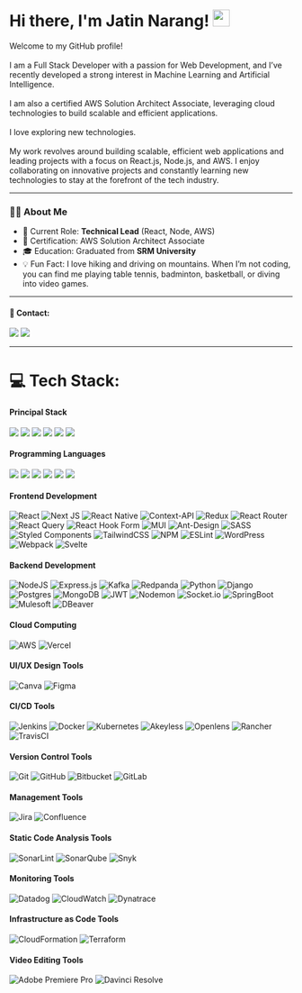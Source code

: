 # Hi there, I'm Jatin Narang! <img src="https://raw.githubusercontent.com/aemmadi/aemmadi/master/wave.gif" width="30"> 

Welcome to my GitHub profile!
<br><br>
I am a Full Stack Developer with a passion for Web Development, and I’ve recently developed a strong interest in Machine Learning and
Artificial Intelligence.
<br><br>
I am also a certified AWS Solution Architect Associate, leveraging cloud technologies to build scalable and efficient applications.
<br><br>
I love exploring new technologies.
<br><br>
My work revolves around building scalable, efficient web applications and leading projects with a focus on React.js, Node.js, and AWS. I enjoy collaborating on innovative projects and constantly learning new technologies to stay at the forefront of the tech industry.

---

### 👨‍💻 About Me

- 💼 Current Role: **Technical Lead** (React, Node, AWS)
- 🏅 Certification: AWS Solution Architect Associate
- 🎓 Education: Graduated from **SRM University**
- 💡 Fun Fact: I love hiking and driving on mountains. When I’m not coding, you can find me playing table tennis, badminton, basketball, or diving into video games.

---

#### 📇 Contact:
<p>
  <a href="https://linkedin.com/in/jatin-narang"><img src="https://img.shields.io/badge/LinkedIn-0077B5?style=for-the-badge&logo=linkedin&logoColor=white"></a>
  <a href="mailto:jatinnarangofficial@gmail.com"><img src="https://img.shields.io/badge/Gmail-D14836?style=for-the-badge&logo=gmail&logoColor=white"></a>
</p>

---

# 💻 Tech Stack:

#### Principal Stack
<p>
  <img src="https://img.shields.io/badge/React-20232A?style=for-the-badge&logo=react&logoColor=61DAFB">
  <img src="https://img.shields.io/badge/Node.js-339933?style=for-the-badge&logo=nodedotjs&logoColor=white">
  <img src="https://img.shields.io/badge/Kafka-fff?style=for-the-badge&logo=apachekafka&logoColor=000">
  <img src="https://img.shields.io/badge/express.js-%23404d59.svg?style=for-the-badge&logo=express&logoColor=%2361DAFB">
  <img src="https://img.shields.io/badge/postgres-%23316192.svg?style=for-the-badge&logo=postgresql&logoColor=white">
  <img src="https://img.shields.io/badge/AWS-%23FF9900.svg?style=for-the-badge&logo=amazonwebservices&logoColor=white">

</p>

#### Programming Languages</h4>
<p>
  <img src="https://img.shields.io/badge/html5-%23E34F26.svg?style=for-the-badge&logo=html5&logoColor=white">
  <img src="https://img.shields.io/badge/css3-%231572B6.svg?style=for-the-badge&logo=css3&logoColor=white">
  <img src="https://img.shields.io/badge/JavaScript-F7DF1E?style=for-the-badge&logo=javascript&logoColor=black">
  <img src="https://img.shields.io/badge/TypeScript-007ACC?style=for-the-badge&logo=typescript&logoColor=white">
  <img src="https://img.shields.io/badge/python-3670A0?style=for-the-badge&logo=python&logoColor=ffdd54">
  <img src="https://img.shields.io/badge/Java-ED8B00?style=for-the-badge&logo=java&logoColor=white">
</p>

#### Frontend Development
![React](https://img.shields.io/badge/react-%2320232a.svg?style=for-the-badge&logo=react&logoColor=%2361DAFB)
![Next JS](https://img.shields.io/badge/Next-black?style=for-the-badge&logo=next.js&logoColor=white)
![React Native](https://img.shields.io/badge/react_native-%2320232a.svg?style=for-the-badge&logo=react&logoColor=%2361DAFB)
![Context-API](https://img.shields.io/badge/Context--Api-000000?style=for-the-badge&logo=react)
![Redux](https://img.shields.io/badge/redux-%23593d88.svg?style=for-the-badge&logo=redux&logoColor=white)
![React Router](https://img.shields.io/badge/React_Router-CA4245?style=for-the-badge&logo=react-router&logoColor=white)
![React Query](https://img.shields.io/badge/-React%20Query-FF4154?style=for-the-badge&logo=react%20query&logoColor=white)
![React Hook Form](https://img.shields.io/badge/React%20Hook%20Form-%23EC5990.svg?style=for-the-badge&logo=reacthookform&logoColor=white)
![MUI](https://img.shields.io/badge/MUI-%230081CB.svg?style=for-the-badge&logo=material-ui&logoColor=white)
![Ant-Design](https://img.shields.io/badge/-AntDesign-%230170FE?style=for-the-badge&logo=ant-design&logoColor=white)
![SASS](https://img.shields.io/badge/SASS-hotpink.svg?style=for-the-badge&logo=SASS&logoColor=white)
![Styled Components](https://img.shields.io/badge/styled--components-DB7093?style=for-the-badge&logo=styled-components&logoColor=white)
![TailwindCSS](https://img.shields.io/badge/tailwindcss-%2338B2AC.svg?style=for-the-badge&logo=tailwind-css&logoColor=white)
![NPM](https://img.shields.io/badge/NPM-%23CB3837.svg?style=for-the-badge&logo=npm&logoColor=white)
![ESLint](https://img.shields.io/badge/ESLint-4B3263?style=for-the-badge&logo=eslint&logoColor=white)
![WordPress](https://img.shields.io/badge/WordPress-%23117AC9.svg?style=for-the-badge&logo=WordPress&logoColor=white)
![Webpack](https://img.shields.io/badge/webpack-%238DD6F9.svg?style=for-the-badge&logo=webpack&logoColor=black)
![Svelte](https://img.shields.io/badge/svelte-%23f1413d.svg?style=for-the-badge&logo=svelte&logoColor=white)

#### Backend Development
![NodeJS](https://img.shields.io/badge/node.js-6DA55F?style=for-the-badge&logo=node.js&logoColor=white)
![Express.js](https://img.shields.io/badge/express.js-%23404d59.svg?style=for-the-badge&logo=express&logoColor=%2361DAFB)
![Kafka](https://img.shields.io/badge/Kafka-fff?style=for-the-badge&logo=apachekafka&logoColor=000)
![Redpanda](https://img.shields.io/badge/Redpanda-c8432d?style=for-the-badge)
![Python](https://img.shields.io/badge/python-3670A0?style=for-the-badge&logo=python&logoColor=ffdd54)
![Django](https://img.shields.io/badge/django-%23092E20.svg?style=for-the-badge&logo=django&logoColor=white)
![Postgres](https://img.shields.io/badge/postgres-%23316192.svg?style=for-the-badge&logo=postgresql&logoColor=white)
![MongoDB](https://img.shields.io/badge/MongoDB-%234ea94b.svg?style=for-the-badge&logo=mongodb&logoColor=white)
![JWT](https://img.shields.io/badge/JWT-black?style=for-the-badge&logo=JSON%20web%20tokens)
![Nodemon](https://img.shields.io/badge/NODEMON-%23323330.svg?style=for-the-badge&logo=nodemon&logoColor=%BBDEAD)
![Socket.io](https://img.shields.io/badge/Socket.io-black?style=for-the-badge&logo=socket.io&badgeColor=010101)
![SpringBoot](https://img.shields.io/badge/spring_boot-%236DB33F.svg?style=for-the-badge&logo=springboot&logoColor=white)
![Mulesoft](https://img.shields.io/badge/Mulesoft-1a9fdc?style=for-the-badge&logo=mulesoft&logoColor=fff)
![DBeaver](https://img.shields.io/badge/DBeaver-4a3b35?style=for-the-badge&logo=dbeaver&logoColor=fff)


#### Cloud Computing
![AWS](https://img.shields.io/badge/AWS-%23FF9900.svg?style=for-the-badge&logo=amazonwebservices&logoColor=white)
![Vercel](https://img.shields.io/badge/vercel-%23000000.svg?style=for-the-badge&logo=vercel&logoColor=white)

#### UI/UX Design Tools
![Canva](https://img.shields.io/badge/Canva-%2300C4CC.svg?style=for-the-badge&logo=Canva&logoColor=white)
![Figma](https://img.shields.io/badge/figma-%23F24E1E.svg?style=for-the-badge&logo=figma&logoColor=white)

#### CI/CD Tools

![Jenkins](https://img.shields.io/badge/Jenkins-%23d53f39.svg?style=for-the-badge&logo=jenkins&logoColor=white)
![Docker](https://img.shields.io/badge/docker-%230db7ed.svg?style=for-the-badge&logo=docker&logoColor=white)
![Kubernetes](https://img.shields.io/badge/kubernetes-%23326ce5.svg?style=for-the-badge&logo=kubernetes&logoColor=white) 
![Akeyless](https://img.shields.io/badge/Akeyless-25dbc5?style=for-the-badge)
![Openlens](https://img.shields.io/badge/Openlens-4494d0?style=for-the-badge&logo=lens&logoColor=fff)
![Rancher](https://img.shields.io/badge/Rancher-3698d3?style=for-the-badge&logo=rancher&logoColor=fff)
![TravisCI](https://img.shields.io/badge/travis%20ci-%232B2F33.svg?style=for-the-badge&logo=travis&logoColor=white)


#### Version Control Tools
![Git](https://img.shields.io/badge/git-%23F05033.svg?style=for-the-badge&logo=git&logoColor=white)
![GitHub](https://img.shields.io/badge/github-%23121011.svg?style=for-the-badge&logo=github&logoColor=white)
![Bitbucket](https://img.shields.io/badge/bitbucket-%230047B3.svg?style=for-the-badge&logo=bitbucket&logoColor=white)
![GitLab](https://img.shields.io/badge/gitlab-%23181717.svg?style=for-the-badge&logo=gitlab&logoColor=white)

#### Management Tools
![Jira](https://img.shields.io/badge/jira-%230A0FFF.svg?style=for-the-badge&logo=jira&logoColor=white)
![Confluence](https://img.shields.io/badge/confluence-%23172BF4.svg?style=for-the-badge&logo=confluence&logoColor=white)

#### Static Code Analysis Tools
![SonarLint](https://img.shields.io/badge/SonarLint-CB2029?style=for-the-badge&logo=SONARLINT&logoColor=white)
![SonarQube](https://img.shields.io/badge/SonarQube-black?style=for-the-badge&logo=sonarqube&logoColor=4E9BCD)
![Snyk](https://img.shields.io/badge/Snyk-29274f?style=for-the-badge&logo=snyk&logoColor=fff)


#### Monitoring Tools
![Datadog](https://img.shields.io/badge/Datadog-6632a9?style=for-the-badge&logo=datadog&logoColor=fff)
![CloudWatch](https://img.shields.io/badge/CloudWatch-purple?style=for-the-badge&logo=amazoncloudwatch&logoColor=white)
![Dynatrace](https://img.shields.io/badge/Dynatrace-green?style=for-the-badge&logo=dynatrace&logoColor=white)

#### Infrastructure as Code Tools
![CloudFormation](https://img.shields.io/badge/cloudformation-%235835CC.svg?style=for-the-badge&logo=cloudwatch&logoColor=white)
![Terraform](https://img.shields.io/badge/terraform-%235835CC.svg?style=for-the-badge&logo=terraform&logoColor=white)

#### Video Editing Tools
![Adobe Premiere Pro](https://img.shields.io/badge/Adobe%20Premiere%20Pro-9999FF.svg?style=for-the-badge&logo=Adobe%20Premiere%20Pro&logoColor=white)
![Davinci Resolve](https://img.shields.io/static/v1?style=for-the-badge&message=DaVinci+Resolve&color=233A51&logo=DaVinci+Resolve&logoColor=FFFFFF&label=)

<!-- Proudly created with GPRM ( https://gprm.itsvg.in ) -->
